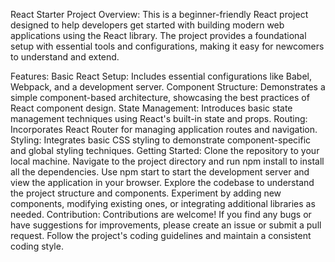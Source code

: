 React Starter Project
Overview:
This is a beginner-friendly React project designed to help developers get started with building modern web applications using the React library. The project provides a foundational setup with essential tools and configurations, making it easy for newcomers to understand and extend.

Features:
Basic React Setup: Includes essential configurations like Babel, Webpack, and a development server.
Component Structure: Demonstrates a simple component-based architecture, showcasing the best practices of React component design.
State Management: Introduces basic state management techniques using React's built-in state and props.
Routing: Incorporates React Router for managing application routes and navigation.
Styling: Integrates basic CSS styling to demonstrate component-specific and global styling techniques.
Getting Started:
Clone the repository to your local machine.
Navigate to the project directory and run npm install to install all the dependencies.
Use npm start to start the development server and view the application in your browser.
Explore the codebase to understand the project structure and components.
Experiment by adding new components, modifying existing ones, or integrating additional libraries as needed.
Contribution:
Contributions are welcome! If you find any bugs or have suggestions for improvements, please create an issue or submit a pull request.
Follow the project's coding guidelines and maintain a consistent coding style.

